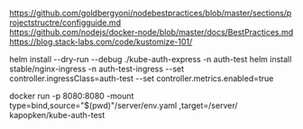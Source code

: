 https://github.com/goldbergyoni/nodebestpractices/blob/master/sections/projectstructre/configguide.md   
https://github.com/nodejs/docker-node/blob/master/docs/BestPractices.md
https://blog.stack-labs.com/code/kustomize-101/

helm install  --dry-run --debug   ./kube-auth-express -n auth-test 
helm install stable/nginx-ingress  -n auth-test-ingress --set controller.ingressClass=auth-test --set controller.metrics.enabled=true

docker run -p 8080:8080  -mount type=bind,source="$(pwd)"/server/env.yaml ,target=/server/  kapopken/kube-auth-test
